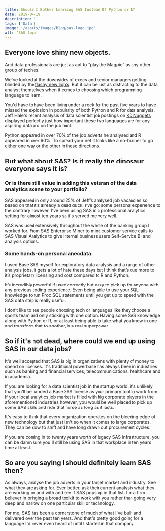 ```yaml
---
title: Should I Bother Learning SAS Instead Of Python or R?
date: 2019-04-19
description: ''
tags: ['Data']
image: '/assets/images/blog/sas-logo.jpg'
alt: ‘SAS logo'
---
```

## Everyone love shiny new objects.

And data professionals are just as apt to “play the Magpie” as any other group of techies.

We've looked at the downsides of execs and senior managers getting blinded by the [flashy new lights](/shiny-new-objects-and-boardroom-buzzword-bingo/). But it can be just as distracting to the data analyst themselves when it comes to choosing which programming language to learn.

You'd have to have been living under a rock for the past five years to have missed the explosion in popularity of both Python and R for data analysis. Jeff Hale's recent analysis of data scientist job postings on [KD Nuggets](https://www.kdnuggets.com/2018/11/most-demand-skills-data-scientists.html) displayed perfectly just how important these two languages are for any aspiring data pro on the job hunt.

Python appeared in over 70% of the job adverts he analysed and R appeared in over 60%. To spread your net it looks like a no-brainer to go either one way or the other in these directions.

## But what about SAS? Is it really the dinosaur everyone says it is? 

### Or is there still  value in adding this veteran of the data analytics scene to your portfolio?

SAS appeared in only around 25% of Jeff&#8217;s analysed job vacancies so based on that it&#8217;s already a dead duck. I've got some personal experience to the contrary however. I've been using SAS in a professional analytics setting for almost ten years so it's served me very well.

SAS was used extensively throughout the whole of the banking group I worked for. From SAS Enterprise Miner to mine customer service calls to SAS Visual Analytics to give internal business users Self-Service BI and analysis options.

### Some hands-on personal anecdata.

I used Base SAS myself for exploratory data analysis and a range of other analysis jobs. It gets a lot of hate these days but I think that&#8217;s due more to it&#8217;s proprietary licensing and cost compared to R and Python.

It&#8217;s incredibly powerful if used correctly but easy to pick up for anyone with any previous coding experience. Even being able to use your SQL knowledge to run Proc SQL statements until you get up to speed with the SAS data step is really useful.

I don&#8217;t like to see people choosing tech or languages like they choose a sports team and only sticking with one option. Having some SAS knowledge along with Python or R, or at least being able to take what you know in one and transform that to another, is a real superpower.

## So if it's not dead, where could we end up using SAS in our data jobs?

It's well accepted that SAS is big in organizations with plenty of money to spend on licenses. It's traditional powerbase has always been in industries such as banking and financial services, telecommunications, healthcare and in academia.

If you are looking for a data scientist job in the startup world, it's unlikely that you'll be handed a Base SAS license as your primary tool to work from. If your local analytics job market is filled with big corporate players in the aforementioned industries however, you would be well placed to pick up some SAS skills and ride that horse as long as it lasts.

It's easy to think that every organization operates on the bleeding edge of new technology but that just isn't so when it comes to large corporates. They can be slow to shift and have long drawn out procurement cycles.

If you are coming in to twenty years worth of legacy SAS infrastructure, you can be damn sure you'll still be using SAS in that workplace in ten years time at least.

## So are you saying I should definitely learn SAS then?

As always, analyse the job adverts in your target market and industry. See what they are asking for. Even better, ask their current analysts what they are working on and with and see if SAS pops up in that list. I'm a firm believer in bringing a broad toolkit to work with you rather than going very deep and narrow on one particular skill or technology.

For me, SAS has been a cornerstone of much of what I've built and delivered over the past ten years. And that's pretty good going for a language I'd never even heard of until I started in that company.